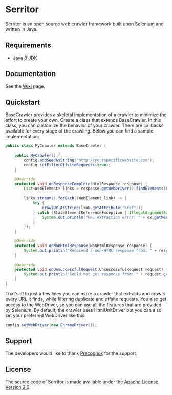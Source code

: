 Serritor
========

Serritor is an open source web crawler framework built upon [Selenium](http://www.seleniumhq.org/) and written in Java.

## Requirements
- [Java 8 JDK](http://www.oracle.com/technetwork/java/javase/downloads/index.html)

## Documentation
See the [Wiki](https://github.com/peterbencze/serritor/wiki) page.

## Quickstart
BaseCrawler provides a skeletal implementation of a crawler to minimize the effort to create your own. Create a class that extends BaseCrawler. In this class, you can customize the behavior of your crawler. There are callbacks available for every stage of the crawling. Below you can find a sample implementation:
```java
public class MyCrawler extends BaseCrawler {
    
    public MyCrawler() {
        config.addSeedAsString("http://yourspecificwebsite.com");
        config.setFilterOffsiteRequests(true);
    }

    @Override
    protected void onResponseComplete(HtmlResponse response) {
        List<WebElement> links = response.getWebDriver().findElements(By.tagName("a"));
        
        links.stream().forEach((WebElement link) -> {            
            try {
                crawlUrlAsString(link.getAttribute("href"));
            } catch (StaleElementReferenceException | IllegalArgumentException ex) {
                System.out.println("URL extraction error: " + ex.getMessage());
            }
        });
    }

    @Override
    protected void onNonHtmlResponse(NonHtmlResponse response) {
        System.out.println("Received a non-HTML response from: " + response.getUrl());
    }
    
    @Override
    protected void onUnsuccessfulRequest(UnsuccessfulRequest request) {
        System.out.println("Could not get response from: " + request.getUrl());
    }
}
```
That's it! In just a few lines you can make a crawler that extracts and crawls every URL it finds, while filtering duplicate and offsite requests. You also get access to the WebDriver, so you can use all the features that are provided by Selenium. By default, the crawler uses HtmlUnitDriver but you can also set your preferred WebDriver like this:
```java
config.setWebDriver(new ChromeDriver());
```

## Support
The developers would like to thank [Precognox](http://precognox.com/) for the support.

## License
The source code of Serritor is made available under the [Apache License, Version 2.0](https://www.apache.org/licenses/LICENSE-2.0).
